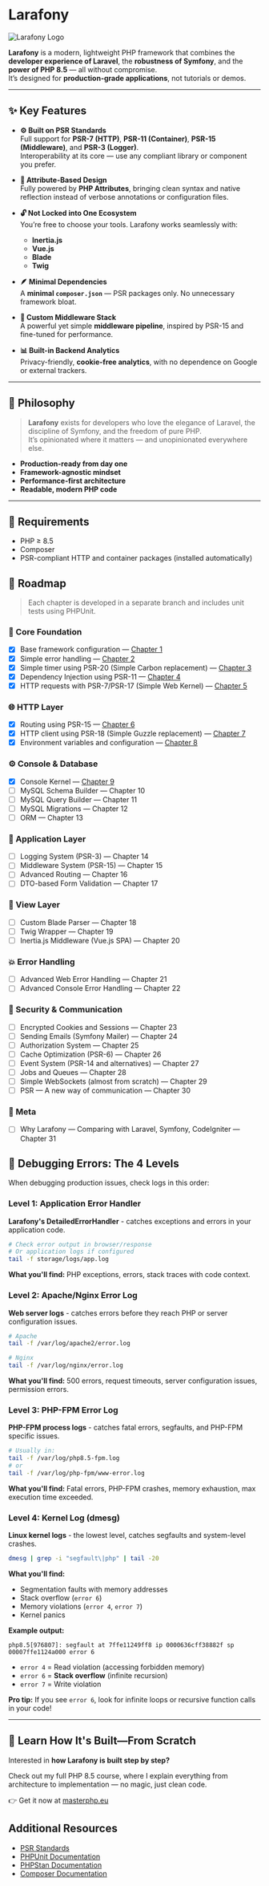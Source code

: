 # Larafony

![Larafony Logo](logo.png)

**Larafony** is a modern, lightweight PHP framework that combines the **developer experience of Laravel**, the **robustness of Symfony**, and the **power of PHP 8.5** — all without compromise.  
It’s designed for **production-grade applications**, not tutorials or demos.

---

## ✨ Key Features

- **⚙️ Built on PSR Standards**  
  Full support for **PSR-7 (HTTP)**, **PSR-11 (Container)**, **PSR-15 (Middleware)**, and **PSR-3 (Logger)**.  
  Interoperability at its core — use any compliant library or component you prefer.

- **🧩 Attribute-Based Design**  
  Fully powered by **PHP Attributes**, bringing clean syntax and native reflection instead of verbose annotations or configuration files.

- **🔓 Not Locked into One Ecosystem**  
  You’re free to choose your tools. Larafony works seamlessly with:
    - **Inertia.js**
    - **Vue.js**
    - **Blade**
    - **Twig**

- **🪶 Minimal Dependencies**  
  A **minimal `composer.json`** — PSR packages only. No unnecessary framework bloat.

- **🧱 Custom Middleware Stack**  
  A powerful yet simple **middleware pipeline**, inspired by PSR-15 and fine-tuned for performance.

- **📊 Built-in Backend Analytics**  
  Privacy-friendly, **cookie-free analytics**, with no dependence on Google or external trackers.

---

## 🚀 Philosophy

> **Larafony** exists for developers who love the elegance of Laravel, the discipline of Symfony, and the freedom of pure PHP.  
> It’s opinionated where it matters — and unopinionated everywhere else.

- **Production-ready from day one**
- **Framework-agnostic mindset**
- **Performance-first architecture**
- **Readable, modern PHP code**

---

## 🧰 Requirements

- PHP ≥ 8.5
- Composer
- PSR-compliant HTTP and container packages (installed automatically)

## 🧭 Roadmap

> Each chapter is developed in a separate branch and includes unit tests using PHPUnit.

### 🧩 Core Foundation
- [x] Base framework configuration — [Chapter 1](docs/Larafony/chapter1.md)
- [x] Simple error handling — [Chapter 2](docs/Larafony/chapter2.md)
- [x] Simple timer using PSR-20 (Simple Carbon replacement) — [Chapter 3](docs/Larafony/chapter3.md)
- [x] Dependency Injection using PSR-11 — [Chapter 4](docs/Larafony/chapter4.md)
- [x] HTTP requests with PSR-7/PSR-17 (Simple Web Kernel) — [Chapter 5](docs/Larafony/chapter5.md) 

### 🌐 HTTP Layer
- [x] Routing using PSR-15 — [Chapter 6](docs/Larafony/chapter6.md)
- [x] HTTP client using PSR-18 (Simple Guzzle replacement) — [Chapter 7](docs/Larafony/chapter7.md)
- [x] Environment variables and configuration — [Chapter 8](docs/Larafony/chapter8.md)

### ⚙️ Console & Database
- [x] Console Kernel — [Chapter 9](docs/Larafony/chapter9.md)
- [ ] MySQL Schema Builder — Chapter 10
- [ ] MySQL Query Builder — Chapter 11
- [ ] MySQL Migrations — Chapter 12
- [ ] ORM — Chapter 13

### 🧱 Application Layer
- [ ] Logging System (PSR-3) — Chapter 14
- [ ] Middleware System (PSR-15) — Chapter 15
- [ ] Advanced Routing — Chapter 16
- [ ] DTO-based Form Validation — Chapter 17

### 🎨 View Layer
- [ ] Custom Blade Parser — Chapter 18
- [ ] Twig Wrapper — Chapter 19
- [ ] Inertia.js Middleware (Vue.js SPA) — Chapter 20

### 💥 Error Handling
- [ ] Advanced Web Error Handling — Chapter 21
- [ ] Advanced Console Error Handling — Chapter 22

### 🔐 Security & Communication
- [ ] Encrypted Cookies and Sessions — Chapter 23
- [ ] Sending Emails (Symfony Mailer) — Chapter 24
- [ ] Authorization System — Chapter 25
- [ ] Cache Optimization (PSR-6) — Chapter 26
- [ ] Event System (PSR-14 and alternatives) — Chapter 27
- [ ] Jobs and Queues — Chapter 28
- [ ] Simple WebSockets (almost from scratch) — Chapter 29
- [ ] PSR — A new way of communication — Chapter 30

### 🧭 Meta
- [ ] Why Larafony — Comparing with Laravel, Symfony, CodeIgniter — Chapter 31


## 🐛 Debugging Errors: The 4 Levels

When debugging production issues, check logs in this order:

### Level 1: Application Error Handler
**Larafony's DetailedErrorHandler** - catches exceptions and errors in your application code.

```bash
# Check error output in browser/response
# Or application logs if configured
tail -f storage/logs/app.log
```

**What you'll find:** PHP exceptions, errors, stack traces with code context.

### Level 2: Apache/Nginx Error Log
**Web server logs** - catches errors before they reach PHP or server configuration issues.

```bash
# Apache
tail -f /var/log/apache2/error.log

# Nginx
tail -f /var/log/nginx/error.log
```

**What you'll find:** 500 errors, request timeouts, server configuration issues, permission errors.

### Level 3: PHP-FPM Error Log
**PHP-FPM process logs** - catches fatal errors, segfaults, and PHP-FPM specific issues.

```bash
# Usually in:
tail -f /var/log/php8.5-fpm.log
# or
tail -f /var/log/php-fpm/www-error.log
```

**What you'll find:** Fatal errors, PHP-FPM crashes, memory exhaustion, max execution time exceeded.

### Level 4: Kernel Log (dmesg)
**Linux kernel logs** - the lowest level, catches segfaults and system-level crashes.

```bash
dmesg | grep -i "segfault\|php" | tail -20
```

**What you'll find:**
- Segmentation faults with memory addresses
- Stack overflow (`error 6`)
- Memory violations (`error 4`, `error 7`)
- Kernel panics

**Example output:**
```
php8.5[976807]: segfault at 7ffe11249ff8 ip 0000636cff38882f sp 00007ffe1124a000 error 6
```

- `error 4` = Read violation (accessing forbidden memory)
- `error 6` = **Stack overflow** (infinite recursion)
- `error 7` = Write violation

**Pro tip:** If you see `error 6`, look for infinite loops or recursive function calls in your code!

---

## 🚀 Learn How It's Built—From Scratch

Interested in **how Larafony is built step by step?**

Check out my full PHP 8.5 course, where I explain everything from architecture to implementation — no magic, just clean code.

👉 Get it now at [masterphp.eu](https://masterphp.eu)

## Additional Resources

- [PSR Standards](https://www.php-fig.org/psr/)
- [PHPUnit Documentation](https://phpunit.de/)
- [PHPStan Documentation](https://phpstan.org/)
- [Composer Documentation](https://getcomposer.org/doc/)